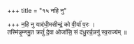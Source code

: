 +++
title = "१५ नहि नु"

+++
न॒हि नु याद॑धी॒मसीन्द्रं॒ को वी॒र्या॑ प॒रः ।  
तस्मि॑न्नृ॒म्णमु॒त क्रतुं॑ दे॒वा ओजां॑सि॒ सं द॑धु॒रर्च॒न्ननु॑ स्व॒राज्य॑म् ॥